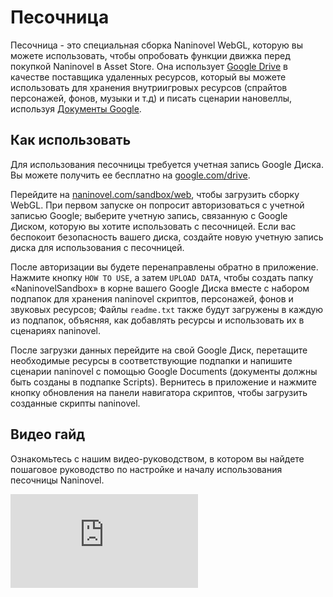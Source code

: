 # Песочница

Песочница - это специальная сборка Naninovel WebGL, которую вы можете использовать, чтобы опробовать функции движка перед покупкой Naninovel в Asset Store. Она использует [Google Drive](https://drive.google.com/drive/my-drive) в качестве поставщика удаленных ресурсов, который вы можете использовать для хранения внутриигровых ресурсов (спрайтов персонажей, фонов, музыки и т.д) и писать сценарии нановеллы, используя [Документы Google](https://www.google.com/docs/about).

## Как использовать

Для использования песочницы требуется учетная запись Google Диска. Вы можете получить ее бесплатно на [google.com/drive](https://www.google.com/drive).

Перейдите на [naninovel.com/sandbox/web](https://naninovel.com/sandbox/web.html), чтобы загрузить сборку WebGL. При первом запуске он попросит авторизоваться с учетной записью Google; выберите учетную запись, связанную с Google Диском, которую вы хотите использовать с песочницей. Если вас беспокоит безопасность вашего диска, создайте новую учетную запись диска для использования с песочницей.

После авторизации вы будете перенаправлены обратно в приложение. Нажмите кнопку `HOW TO USE`, а затем `UPLOAD DATA`, чтобы создать папку «NaninovelSandbox» в корне вашего Google Диска вместе с набором подпапок для хранения naninovel скриптов, персонажей, фонов и звуковых ресурсов; Файлы `readme.txt` также будут загружены в каждую из подпапок, объясняя, как добавлять ресурсы и использовать их в сценариях naninovel.

После загрузки данных перейдите на свой Google Диск, перетащите необходимые ресурсы в соответствующие подпапки и напишите сценарии naninovel с помощью Google Documents (документы должны быть созданы в подпапке Scripts). Вернитесь в приложение и нажмите кнопку обновления на панели навигатора скриптов, чтобы загрузить созданные скрипты naninovel.

## Видео гайд

Ознакомьтесь с нашим видео-руководством, в котором вы найдете пошаговое руководство по настройке и началу использования песочницы Naninovel.

<div class="video-container">
    <iframe src="https://www.youtube-nocookie.com/embed/tn14ZhBTFew" frameborder="0" allow="accelerometer; autoplay; encrypted-media; gyroscope; picture-in-picture" allowfullscreen></iframe>
</div>